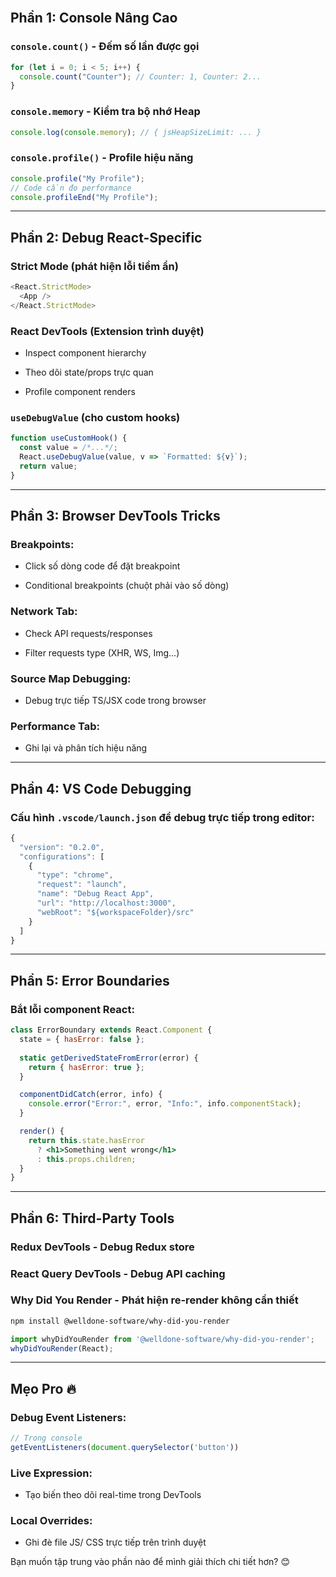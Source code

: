 <br>

## Phần 1: Console Nâng Cao

### `console.count()` - Đếm số lần được gọi

```js
for (let i = 0; i < 5; i++) {
  console.count("Counter"); // Counter: 1, Counter: 2...
}
```

### `console.memory` - Kiểm tra bộ nhớ Heap

```js
console.log(console.memory); // { jsHeapSizeLimit: ... }
```

### `console.profile()` - Profile hiệu năng

```js
console.profile("My Profile");
// Code cần đo performance
console.profileEnd("My Profile");
```

---

## Phần 2: Debug React-Specific

### Strict Mode (phát hiện lỗi tiềm ẩn)

```js
<React.StrictMode>
  <App />
</React.StrictMode>
```

### React DevTools (Extension trình duyệt)

- Inspect component hierarchy
    
- Theo dõi state/props trực quan
    
- Profile component renders
    

### `useDebugValue` (cho custom hooks)

```js
function useCustomHook() {
  const value = /*...*/;
  React.useDebugValue(value, v => `Formatted: ${v}`);
  return value;
}
```

---

## Phần 3: Browser DevTools Tricks

### Breakpoints:

- Click số dòng code để đặt breakpoint
    
- Conditional breakpoints (chuột phải vào số dòng)
    

### Network Tab:

- Check API requests/responses
    
- Filter requests type (XHR, WS, Img...)
    

### Source Map Debugging:

- Debug trực tiếp TS/JSX code trong browser
    

### Performance Tab:

- Ghi lại và phân tích hiệu năng
    

---

## Phần 4: VS Code Debugging

### Cấu hình `.vscode/launch.json` để debug trực tiếp trong editor:

```js
{
  "version": "0.2.0",
  "configurations": [
    {
      "type": "chrome",
      "request": "launch",
      "name": "Debug React App",
      "url": "http://localhost:3000",
      "webRoot": "${workspaceFolder}/src"
    }
  ]
}
```

---

## Phần 5: Error Boundaries

### Bắt lỗi component React:

```jsx
class ErrorBoundary extends React.Component {
  state = { hasError: false };
  
  static getDerivedStateFromError(error) {
    return { hasError: true };
  }

  componentDidCatch(error, info) {
    console.error("Error:", error, "Info:", info.componentStack);
  }

  render() {
    return this.state.hasError 
      ? <h1>Something went wrong</h1> 
      : this.props.children;
  }
}
```

---

## Phần 6: Third-Party Tools

### Redux DevTools - Debug Redux store

### React Query DevTools - Debug API caching

### Why Did You Render - Phát hiện re-render không cần thiết

```bash
npm install @welldone-software/why-did-you-render
```

```js
import whyDidYouRender from '@welldone-software/why-did-you-render';
whyDidYouRender(React);
```

---

## Mẹo Pro 🔥

### Debug Event Listeners:

```js
// Trong console
getEventListeners(document.querySelector('button'))
```

### Live Expression:

- Tạo biến theo dõi real-time trong DevTools
    

### Local Overrides:

- Ghi đè file JS/ CSS trực tiếp trên trình duyệt
    

Bạn muốn tập trung vào phần nào để mình giải thích chi tiết hơn? 😊